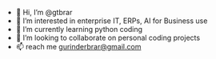 - 👋 Hi, I’m @gtbrar
- 👀 I’m interested in enterprise IT, ERPs, AI for Business use
- 🌱 I’m currently learning python coding
- 💞️ I’m looking to collaborate on personal coding projects
- 📫 reach me gurinderbrar@gmail.com

<!---
gtbrar/gtbrar is a ✨ special ✨ repository because its `README.md` (this file) appears on your GitHub profile.
You can click the Preview link to take a look at your changes.
--->
